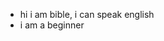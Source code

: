- hi i am bible, i can speak english
- i am a beginner

<!---
bibleblackfanboy/bibleblackfanboy is a ✨ special ✨ repository because its `README.md` (this file) appears on your GitHub profile.
You can click the Preview link to take a look at your changes.
--->
